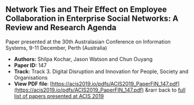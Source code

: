 ## Network Ties and Their Effect on Employee Collaboration in Enterprise Social Networks: A Review and Research Agenda

Paper presented at the 30th Australasian Conference on Information Systems, 9-11 December, Perth (Australia)
- **Authors:** Shilpa Kochar, Jason Watson and Chun Ouyang
- **Paper ID:** 147
- **Track:** Track 3. Digital Disruption and Innovation for People, Society and Organisations
- **View PDF file**: [https://acis2019.io/pdfs/ACIS2019_PaperFIN_147.pdf](https://acis2019.io/pdfs/ACIS2019_PaperFIN_147.pdf)
&rarr back to [full list of papers presented at ACIS 2019](https://acis2019.io/)